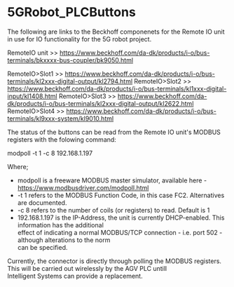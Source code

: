 # 5GRobot_PLCButtons

The following are links to the Beckhoff componenets for the Remote IO unit in use for IO functionality
for the 5G robot project.

RemoteIO unit >> https://www.beckhoff.com/da-dk/products/i-o/bus-terminals/bkxxxx-bus-coupler/bk9050.html

RemoteIO>Slot1 >> https://www.beckhoff.com/da-dk/products/i-o/bus-terminals/kl2xxx-digital-output/kl2794.html
RemoteIO>Slot2 >> https://www.beckhoff.com/da-dk/products/i-o/bus-terminals/kl1xxx-digital-input/kl1408.html
RemoteIO>Slot3 >> https://www.beckhoff.com/da-dk/products/i-o/bus-terminals/kl2xxx-digital-output/kl2622.html
RemoteIO>Slot4 >> https://www.beckhoff.com/da-dk/products/i-o/bus-terminals/kl9xxx-system/kl9010.html

The status of the buttons can be read from the Remote IO unit's MODBUS registers with the folowing command:

modpoll -t 1 -c 8 192.168.1.197

Where;    <ul><li>modpoll is a freeware MODBUS master simulator, available here - https://www.modbusdriver.com/modpoll.html</li>
          <li>-t 1  refers to the MODBUS Function Code, in this case FC2. Alternatives are documented. </li>
          <li>-c 8  refers to the number of coils (or registers) to read. Default is 1 </li>
          <li>192.168.1.197 is the IP-Address, the unit is currently DHCP-enabled. This information has the additional  
              effect of indicating a normal MODBUS/TCP connection - i.e. port 502 - although alterations to the norm  
              can be specified.</li></ul>  
              
Currently, the connector is directly through polling the MODBUS registers. This will be carried out wirelessly by the AGV PLC untill  
Intelligent Systems can provide a replacement.
